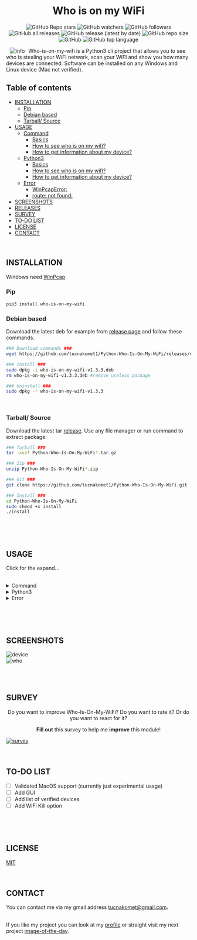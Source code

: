 <h1 align="center">Who is on my WiFi</h1>

<p align="center"><img src="https://img.shields.io/github/stars/tucnakomet1/Python-Who-Is-On-My-WiFi?style=social" alt="GitHub Repo stars">
<img src="https://img.shields.io/github/watchers/tucnakomet1/Python-Who-Is-On-My-WiFi?style=social" alt="GitHub watchers"> 
<img src="https://img.shields.io/github/followers/tucnakomet1?style=social" alt="GitHub followers">
<img src="https://img.shields.io/github/downloads/tucnakomet1/Python-Who-Is-On-My-WiFi/total?color=%23ff000&amp;logo=GitHub" alt="GitHub all releases">
<img src="https://img.shields.io/github/v/release/tucnakomet1/Python-Who-Is-On-My-WiFi" alt="GitHub release (latest by date)">
<img src="https://img.shields.io/github/repo-size/tucnakomet1/Python-Who-Is-On-My-WiFi" alt="GitHub repo size">
<img src="https://img.shields.io/github/license/tucnakomet1/Python-Who-Is-On-My-WiFi" alt="GitHub"> 
<img src="https://img.shields.io/github/languages/top/tucnakomet1/Python-Who-Is-On-My-WiFi" alt="GitHub top language"></p>

<a href="https://github.com/tucnakomet1/Python-Who-Is-On-My-WiFi/blob/master/images/logo/logo.png"><img src="https://raw.githubusercontent.com/tucnakomet1/Python-Who-Is-On-My-WiFi/master/images/logo/logo_75x75.png" alt="info"  style="max-width:10%;" align="left" hspace="10"></a>Who-is-on-my-wifi is a Python3 cli project that allows you to see who is stealing your WiFI network, scan your WiFI and show you how many devices are connected. Software can be installed on any Windows and Linux device (Mac not verified).
<h2></h2>

<h2>Table of contents</h2>

* <a href="#install">INSTALLATION</a><br/>
	* <a href = "#pip">Pip</a><br/>
	* <a href = "#deb">Debian based</a><br/>
	* <a href = "#tar">Tarball/ Source</a><br/>
* <a href = "#usage">USAGE</a><br/>
	* <a href="#module">Command</a><br/>
		* <a href = "#basicC">Basics</a><br/>
		* <a href = "#whoC">How to see who is on my wifi?</a><br/>
		* <a href = "#infoC">How to get information about my device?</a><br/>
	* <a href="#python">Python3</a><br/>
		* <a href = "#basicP">Basics</a><br/>
		* <a href = "#whoP">How to see who is on my wifi?</a><br/>
		* <a href = "#infoP">How to get information about my device?</a><br/>
	* <a href = "#error">Error</a><br/>
		* <a href = "#winpcap">WinPcapError:</a><br/>
		* <a href = "#route">route: not found:</a><br/>
* <a href = "#screen">SCREENSHOTS</a><br/>
* <a href = "https://github.com/tucnakomet1/Python-Who-Is-On-My-WiFi/releases">RELEASES</a><br/>
* <a href = "#survey">SURVEY</a></br>
* <a href = "#todo">TO-DO LIST</a><br/>
* <a href = "#license">LICENSE</a><br/>
* <a href = "#contact">CONTACT</a><br/>
<br/>

<h2 id="install">INSTALLATION</h2>


Windows need <a href="https://www.winpcap.org/install/">WinPcap</a>.<br/>
<h3 id="pip">Pip</h3>

`pip3 install who-is-on-my-wifi` <br/>

<h3 id="deb">Debian based</h3>

Download the latest deb for example from [release page](https://github.com/tucnakomet1/Python-Who-Is-On-My-WiFi/releases) and follow these commands.

```bash
### Download commands ###
wget https://github.com/tucnakomet1/Python-Who-Is-On-My-WiFi/releases/download/tag/1.3.3/who-is-on-my-wifi-v1.3.3.deb

### Install ###
sudo dpkg -i who-is-on-my-wifi-v1.3.3.deb
rm who-is-on-my-wifi-v1.3.3.deb #remove useless package

### Uninstall ###
sudo dpkg -r who-is-on-my-wifi-v1.3.3
```

<br/>

<h3 id="tar">Tarball/ Source</h3>

Download the latest tar [release](https://github.com/tucnakomet1/Python-Who-Is-On-My-WiFi/releases). Use any file manager or run command to extract package:

```bash
### Tarball ###
tar -xvzf Python-Who-Is-On-My-WiFi*.tar.gz

### Zip ###
unzip Python-Who-Is-On-My-WiFi*.zip

### Git ###
git clone https://github.com/tucnakomet1/Python-Who-Is-On-My-WiFi.git

### Install ###
cd Python-Who-Is-On-My-WiFi
sudo chmod +x install
./install
```

<br/><br/><br/>


<h2 id="usage">USAGE</h2>

Click for the expand... <br/><br/>
<details>
<summary>Command</summary>

<h3 id="module"> Command </h3>

<h4 id="basicC"> Basics </h4>

```
usage: wiom [-h] [-v] [-c] [-d] [-w] [-t]

Who-Is-On-My-WIFi

optional arguments:
  -h, --help     show this help message and exit
  -v, --version  show current version
  -l, --license  show Open Source License
  -c, --contact  show contact
  -d, --device   show information about your device
  -w, --who      show who is on your WiFi!
  -t , --time    int supplement for '-w' command (scanning '-t' seconds)

Thank you!
↓  ↓  ↓  ↓
Visit my GitHub: https://github.com/tucnakomet1
```
<br/>

<h4 id="whoC"> How to see who is on my wifi? </h4>

!!! You have to run this command as `sudo` or as `Administrator` !!!

```shell
linux@name:~$ sudo wiom -w 			# default scanning time is 10 sec
linux@name:~$ sudo wiom -w -t 5 		# scanning wifi for 5 sec
```

<br/>

<h4 id="infoC"> How to get information about my device? </h4>

```shell
linux@name:~$ sudo wiom -d
```

<br/>
</details>
<details>
<summary>Python3</summary>
<h3 id="python"> Python3 </h3>

<h4 id="basicP"> Basics </h4>

```python3
>>> import who_is_on_my_wifi as w
>>>
>>> who_is_on_my_wifi.help() # help page
>>> who_is_on_my_wifi.license() # see license
>>> who_is_on_my_wifi.contact() # contact page
>>>
>>> who_is_on_my_wifi.who(n) # see who is on my wifi (int('n') is scanning time - optional; default is 10)
>>> who_is_on_my_wifi.device() # information about wifi and your device

```

<h4 id="whoP"> How to see who is on my wifi? </h4>

!!! You have to run this script as `sudo` or as `Administrator` !!!

```python
from who_is_on_my_wifi import *

WHO = who() # who(n)
for j in range(0, len(WHO)):
	comm = f"\n{WHO[j][0]} {WHO[j][1]}\n{WHO[j][2]} {WHO[j][3]}\n{WHO[j][4]} {WHO[j][5]}\n"
	print(comm)

# >>> OUTPUT <<<

# IP Address: 192.168.0.1
# Mac Address: 38:43:7d:62:42:24
# Device: Compal Broadband Networks, Inc. (router)

# IP Address: 192.168.0.24
# Mac Address: 10:5b:ad:6c:64:55
# Device: Mega Well Limited

...

```
<br/>

<h4 id="infoP"> How to get information about my device? </h4>

```python
from who_is_on_my_wifi import *

dev = device()

print(f"""
PC Name:            {dev[0]}
PC Product-Name:    {dev[1]}
MAC Address:        {dev[2]}
IP Address (host):  {dev[3]}
IP Address:         {dev[4]}
Public IP:          {dev[5]}
PC HostName:        {dev[6]}
WiFi Name:          {dev[7]}
Gateway:            {dev[8]}
DNS 1:              {dev[9]}
DNS 2:              {dev[10]}
Password:           {dev[11]}
Security:           {dev[12]}
Interface:          {dev[13]}
Frequency:          {dev[14]}
Signal:             {dev[15]}
Channel:            {dev[16]}


Country:            {dev[17]}
Region:             {dev[18]}
City:               {dev[19]}
Zip Code:           {dev[20]}
Latitude:           {dev[21]}
Longitude:          {dev[22]}
ISP:                {dev[23]}
""")


# >>> OUTPUT <<<

# PC Name:            ASUSTeK
# PC Product-Name:    X521IA
# MAC Address:        d8:c0:a6:a9:6a:6f
# IP Address (host):  127.0.0.1
...



```
<br/>
</details>
<details>
<summary>Error</summary>
<h3 id = "error"> Error </h3>

<h4 id = "winpcap">RuntimeError: Sniffing and sending packets is not available at layer 2: winpcap is not installed </h4>

This error means that you don't have ***WinPcap*** installed. <br/>
To fix this you have to [download](https://www.winpcap.org/install/) it from their web page.
<br/>

<h4 id = "route">/bash/sh: 1: route: not found... </h4>

This error means that you don't have ***net-tools*** installed. <br/>
To fix this you have to download it using `sudo apt-get install net-tools`
</details>

<br/><br/><br/>

<h2 id="screen">SCREENSHOTS</h2>

![device](https://raw.githubusercontent.com/tucnakomet1/Python-Who-Is-On-My-WiFi/master/images/screenshots/device_1_3.jpg)<br/>
![who](https://raw.githubusercontent.com/tucnakomet1/Python-Who-Is-On-My-WiFi/master/images/screenshots/who_1_3.jpg)<br/>
<br/><br/><br/>

<h2 id="survey"> SURVEY </h2>

<p align="center" >Do you want to improve Who-Is-On-My-WiFi? Do you want to rate it? Or do you want to react for it?</p>
<p align="center"><b>Fill out</b> this survey to help me <b>improve</b> this module!</p>

[![survey](https://raw.githubusercontent.com/tucnakomet1/Python-Who-Is-On-My-WiFi/master/images/screenshots/survey.png "Who-Is-On-My-WiFi survey!")](http://www.survey-maker.com/Q4H2XR1KC)
<br/><br/><br/>

<h2 id="todo"> TO-DO LIST </h2>

- [ ] Validated MacOS support (currently just experimental usage)
- [ ] Add GUI
- [ ] Add list of verified devices
- [ ] Add WiFi Kill option

<br/><br/><br/>


<h2 id = "license"> LICENSE </h2>

[MIT](https://github.com/tucnakomet1/Python-Who-Is-On-My-WiFi/blob/master/LICENSE.txt)
<br/><br/><br/>

<h2 id="contact">CONTACT</h2>
You can contact me via my gmail address <a href="mailto:tucnakomet@gmail.com">tucnakomet@gmail.com</a>.<br/>
 <br/>

If you like my project you can look at my [profile](https://github.com/tucnakomet1) or straight visit my next project [image-of-the-day](https://github.com/tucnakomet1/Image-Of-The-Day).
 
